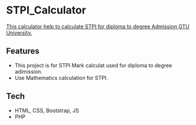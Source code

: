 # STPI_Calculator
[This calculator help to calculate STPI for diploma to degree Admission GTU University.](http://websiteworks.ultimatefreehost.in/stpi/)

## Features

- This project is for STPI Mark calculat used for diploma to degree adimission.
- Use Mathematics calculation for STPI.

## Tech
- HTML, CSS, Bootstrap, JS
- PHP
